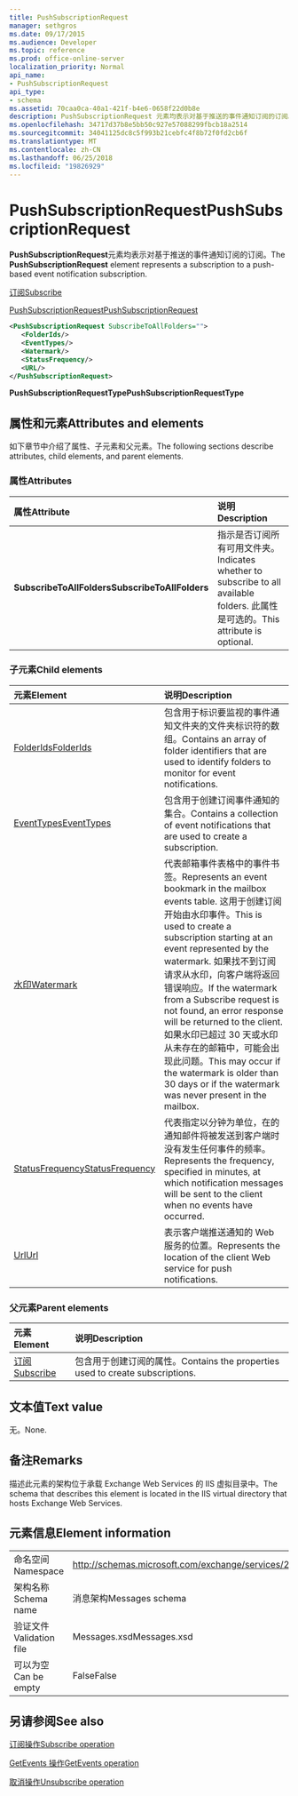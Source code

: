 ```yaml
---
title: PushSubscriptionRequest
manager: sethgros
ms.date: 09/17/2015
ms.audience: Developer
ms.topic: reference
ms.prod: office-online-server
localization_priority: Normal
api_name:
- PushSubscriptionRequest
api_type:
- schema
ms.assetid: 70caa0ca-40a1-421f-b4e6-0658f22d0b8e
description: PushSubscriptionRequest 元素均表示对基于推送的事件通知订阅的订阅。
ms.openlocfilehash: 34717d37b8e5bb50c927e57088299fbcb18a2514
ms.sourcegitcommit: 34041125dc8c5f993b21cebfc4f8b72f0fd2cb6f
ms.translationtype: MT
ms.contentlocale: zh-CN
ms.lasthandoff: 06/25/2018
ms.locfileid: "19826929"
---
```

# <a name="pushsubscriptionrequest"></a><span data-ttu-id="b2d92-103">PushSubscriptionRequest</span><span class="sxs-lookup"><span data-stu-id="b2d92-103">PushSubscriptionRequest</span></span>

<span data-ttu-id="b2d92-104">**PushSubscriptionRequest**元素均表示对基于推送的事件通知订阅的订阅。</span><span class="sxs-lookup"><span data-stu-id="b2d92-104">The **PushSubscriptionRequest** element represents a subscription to a push-based event notification subscription.</span></span> 
  
[<span data-ttu-id="b2d92-105">订阅</span><span class="sxs-lookup"><span data-stu-id="b2d92-105">Subscribe</span></span>](subscribe.md)
  
[<span data-ttu-id="b2d92-106">PushSubscriptionRequest</span><span class="sxs-lookup"><span data-stu-id="b2d92-106">PushSubscriptionRequest</span></span>](pushsubscriptionrequest.md)
  
```XML
<PushSubscriptionRequest SubscribeToAllFolders="">
   <FolderIds/>
   <EventTypes/>
   <Watermark/>
   <StatusFrequency/>
   <URL/>
</PushSubscriptionRequest>
```

 <span data-ttu-id="b2d92-107">**PushSubscriptionRequestType**</span><span class="sxs-lookup"><span data-stu-id="b2d92-107">**PushSubscriptionRequestType**</span></span>
## <a name="attributes-and-elements"></a><span data-ttu-id="b2d92-108">属性和元素</span><span class="sxs-lookup"><span data-stu-id="b2d92-108">Attributes and elements</span></span>

<span data-ttu-id="b2d92-109">如下章节中介绍了属性、子元素和父元素。</span><span class="sxs-lookup"><span data-stu-id="b2d92-109">The following sections describe attributes, child elements, and parent elements.</span></span>
  
### <a name="attributes"></a><span data-ttu-id="b2d92-110">属性</span><span class="sxs-lookup"><span data-stu-id="b2d92-110">Attributes</span></span>

|<span data-ttu-id="b2d92-111">**属性**</span><span class="sxs-lookup"><span data-stu-id="b2d92-111">**Attribute**</span></span>|<span data-ttu-id="b2d92-112">**说明**</span><span class="sxs-lookup"><span data-stu-id="b2d92-112">**Description**</span></span>|
|:-----|:-----|
|<span data-ttu-id="b2d92-113">**SubscribeToAllFolders**</span><span class="sxs-lookup"><span data-stu-id="b2d92-113">**SubscribeToAllFolders**</span></span> <br/> |<span data-ttu-id="b2d92-114">指示是否订阅所有可用文件夹。</span><span class="sxs-lookup"><span data-stu-id="b2d92-114">Indicates whether to subscribe to all available folders.</span></span> <span data-ttu-id="b2d92-115">此属性是可选的。</span><span class="sxs-lookup"><span data-stu-id="b2d92-115">This attribute is optional.</span></span>  <br/> |
   
### <a name="child-elements"></a><span data-ttu-id="b2d92-116">子元素</span><span class="sxs-lookup"><span data-stu-id="b2d92-116">Child elements</span></span>

|<span data-ttu-id="b2d92-117">**元素**</span><span class="sxs-lookup"><span data-stu-id="b2d92-117">**Element**</span></span>|<span data-ttu-id="b2d92-118">**说明**</span><span class="sxs-lookup"><span data-stu-id="b2d92-118">**Description**</span></span>|
|:-----|:-----|
|[<span data-ttu-id="b2d92-119">FolderIds</span><span class="sxs-lookup"><span data-stu-id="b2d92-119">FolderIds</span></span>](folderids.md) <br/> |<span data-ttu-id="b2d92-120">包含用于标识要监视的事件通知文件夹的文件夹标识符的数组。</span><span class="sxs-lookup"><span data-stu-id="b2d92-120">Contains an array of folder identifiers that are used to identify folders to monitor for event notifications.</span></span>  <br/> |
|[<span data-ttu-id="b2d92-121">EventTypes</span><span class="sxs-lookup"><span data-stu-id="b2d92-121">EventTypes</span></span>](eventtypes.md) <br/> |<span data-ttu-id="b2d92-122">包含用于创建订阅事件通知的集合。</span><span class="sxs-lookup"><span data-stu-id="b2d92-122">Contains a collection of event notifications that are used to create a subscription.</span></span>  <br/> |
|[<span data-ttu-id="b2d92-123">水印</span><span class="sxs-lookup"><span data-stu-id="b2d92-123">Watermark</span></span>](watermark.md) <br/> |<span data-ttu-id="b2d92-124">代表邮箱事件表格中的事件书签。</span><span class="sxs-lookup"><span data-stu-id="b2d92-124">Represents an event bookmark in the mailbox events table.</span></span> <span data-ttu-id="b2d92-125">这用于创建订阅开始由水印事件。</span><span class="sxs-lookup"><span data-stu-id="b2d92-125">This is used to create a subscription starting at an event represented by the watermark.</span></span> <span data-ttu-id="b2d92-126">如果找不到订阅请求从水印，向客户端将返回错误响应。</span><span class="sxs-lookup"><span data-stu-id="b2d92-126">If the watermark from a Subscribe request is not found, an error response will be returned to the client.</span></span> <span data-ttu-id="b2d92-127">如果水印已超过 30 天或水印从未存在的邮箱中，可能会出现此问题。</span><span class="sxs-lookup"><span data-stu-id="b2d92-127">This may occur if the watermark is older than 30 days or if the watermark was never present in the mailbox.</span></span>  <br/> |
|[<span data-ttu-id="b2d92-128">StatusFrequency</span><span class="sxs-lookup"><span data-stu-id="b2d92-128">StatusFrequency</span></span>](statusfrequency.md) <br/> |<span data-ttu-id="b2d92-129">代表指定以分钟为单位，在的通知邮件将被发送到客户端时没有发生任何事件的频率。</span><span class="sxs-lookup"><span data-stu-id="b2d92-129">Represents the frequency, specified in minutes, at which notification messages will be sent to the client when no events have occurred.</span></span>  <br/> |
|[<span data-ttu-id="b2d92-130">Url</span><span class="sxs-lookup"><span data-stu-id="b2d92-130">Url </span></span>](url-ex15websvcsotherref.md) <br/> |<span data-ttu-id="b2d92-131">表示客户端推送通知的 Web 服务的位置。</span><span class="sxs-lookup"><span data-stu-id="b2d92-131">Represents the location of the client Web service for push notifications.</span></span>  <br/> |
   
### <a name="parent-elements"></a><span data-ttu-id="b2d92-132">父元素</span><span class="sxs-lookup"><span data-stu-id="b2d92-132">Parent elements</span></span>

|<span data-ttu-id="b2d92-133">**元素**</span><span class="sxs-lookup"><span data-stu-id="b2d92-133">**Element**</span></span>|<span data-ttu-id="b2d92-134">**说明**</span><span class="sxs-lookup"><span data-stu-id="b2d92-134">**Description**</span></span>|
|:-----|:-----|
|[<span data-ttu-id="b2d92-135">订阅</span><span class="sxs-lookup"><span data-stu-id="b2d92-135">Subscribe</span></span>](subscribe.md) <br/> |<span data-ttu-id="b2d92-136">包含用于创建订阅的属性。</span><span class="sxs-lookup"><span data-stu-id="b2d92-136">Contains the properties used to create subscriptions.</span></span>  <br/> |
   
## <a name="text-value"></a><span data-ttu-id="b2d92-137">文本值</span><span class="sxs-lookup"><span data-stu-id="b2d92-137">Text value</span></span>

<span data-ttu-id="b2d92-138">无。</span><span class="sxs-lookup"><span data-stu-id="b2d92-138">None.</span></span>
  
## <a name="remarks"></a><span data-ttu-id="b2d92-139">备注</span><span class="sxs-lookup"><span data-stu-id="b2d92-139">Remarks</span></span>

<span data-ttu-id="b2d92-140">描述此元素的架构位于承载 Exchange Web Services 的 IIS 虚拟目录中。</span><span class="sxs-lookup"><span data-stu-id="b2d92-140">The schema that describes this element is located in the IIS virtual directory that hosts Exchange Web Services.</span></span>
  
## <a name="element-information"></a><span data-ttu-id="b2d92-141">元素信息</span><span class="sxs-lookup"><span data-stu-id="b2d92-141">Element information</span></span>

|||
|:-----|:-----|
|<span data-ttu-id="b2d92-142">命名空间</span><span class="sxs-lookup"><span data-stu-id="b2d92-142">Namespace</span></span>  <br/> |http://schemas.microsoft.com/exchange/services/2006/messages  <br/> |
|<span data-ttu-id="b2d92-143">架构名称</span><span class="sxs-lookup"><span data-stu-id="b2d92-143">Schema name</span></span>  <br/> |<span data-ttu-id="b2d92-144">消息架构</span><span class="sxs-lookup"><span data-stu-id="b2d92-144">Messages schema</span></span>  <br/> |
|<span data-ttu-id="b2d92-145">验证文件</span><span class="sxs-lookup"><span data-stu-id="b2d92-145">Validation file</span></span>  <br/> |<span data-ttu-id="b2d92-146">Messages.xsd</span><span class="sxs-lookup"><span data-stu-id="b2d92-146">Messages.xsd</span></span>  <br/> |
|<span data-ttu-id="b2d92-147">可以为空</span><span class="sxs-lookup"><span data-stu-id="b2d92-147">Can be empty</span></span>  <br/> |<span data-ttu-id="b2d92-148">False</span><span class="sxs-lookup"><span data-stu-id="b2d92-148">False</span></span>  <br/> |
   
## <a name="see-also"></a><span data-ttu-id="b2d92-149">另请参阅</span><span class="sxs-lookup"><span data-stu-id="b2d92-149">See also</span></span>



[<span data-ttu-id="b2d92-150">订阅操作</span><span class="sxs-lookup"><span data-stu-id="b2d92-150">Subscribe operation</span></span>](subscribe-operation.md)
  
[<span data-ttu-id="b2d92-151">GetEvents 操作</span><span class="sxs-lookup"><span data-stu-id="b2d92-151">GetEvents operation</span></span>](getevents-operation.md)
  
[<span data-ttu-id="b2d92-152">取消操作</span><span class="sxs-lookup"><span data-stu-id="b2d92-152">Unsubscribe operation</span></span>](unsubscribe-operation.md)


